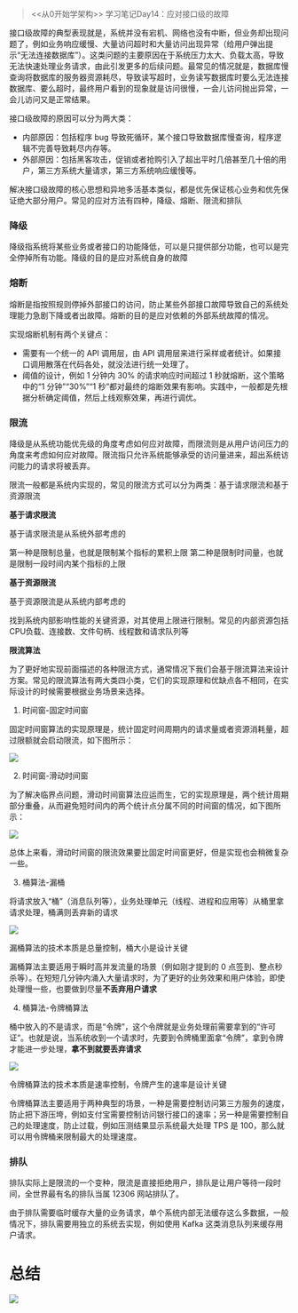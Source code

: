 > <<从0开始学架构>> 学习笔记Day14：应对接口级的故障
> 

接口级故障的典型表现就是，系统并没有宕机、网络也没有中断，但业务却出现问题了，例如业务响应缓慢、大量访问超时和大量访问出现异常（给用户弹出提示“无法连接数据库”）。这类问题的主要原因在于系统压力太大、负载太高，导致无法快速处理业务请求，由此引发更多的后续问题。最常见的情况就是，数据库慢查询将数据库的服务器资源耗尽，导致读写超时，业务读写数据库时要么无法连接数据库、要么超时，最终用户看到的现象就是访问很慢，一会儿访问抛出异常，一会儿访问又是正常结果。

接口级故障的原因可以分为两大类：

- 内部原因：包括程序 bug 导致死循环，某个接口导致数据库慢查询，程序逻辑不完善导致耗尽内存等。
- 外部原因：包括黑客攻击，促销或者抢购引入了超出平时几倍甚至几十倍的用户，第三方系统大量请求，第三方系统响应缓慢等。


解决接口级故障的核心思想和异地多活基本类似，都是优先保证核心业务和优先保证绝大部分用户。常见的应对方法有四种，降级、熔断、限流和排队


### 降级

降级指系统将某些业务或者接口的功能降低，可以是只提供部分功能，也可以是完全停掉所有功能。降级的目的是应对系统自身的故障

### 熔断

熔断是指按照规则停掉外部接口的访问，防止某些外部接口故障导致自己的系统处理能力急剧下降或者出故障。熔断的目的是应对依赖的外部系统故障的情况。

实现熔断机制有两个关键点：

- 需要有一个统一的 API 调用层，由 API 调用层来进行采样或者统计。如果接口调用散落在代码各处，就没法进行统一处理了。
- 阈值的设计，例如 1 分钟内 30% 的请求响应时间超过 1 秒就熔断，这个策略中的“1 分钟”“30%”“1 秒”都对最终的熔断效果有影响。实践中，一般都是先根据分析确定阈值，然后上线观察效果，再进行调优。

### 限流

降级是从系统功能优先级的角度考虑如何应对故障，而限流则是从用户访问压力的角度来考虑如何应对故障。限流指只允许系统能够承受的访问量进来，超出系统访问能力的请求将被丢弃。

限流一般都是系统内实现的，常见的限流方式可以分为两类：基于请求限流和基于资源限流

**基于请求限流**

基于请求限流是从系统外部考虑的

第一种是限制总量，也就是限制某个指标的累积上限
第二种是限制时间量，也就是限制一段时间内某个指标的上限

**基于资源限流**

基于资源限流是从系统内部考虑的

找到系统内部影响性能的关键资源，对其使用上限进行限制。常见的内部资源包括CPU负载、连接数、文件句柄、线程数和请求队列等

**限流算法**

为了更好地实现前面描述的各种限流方式，通常情况下我们会基于限流算法来设计方案。常见的限流算法有两大类四小类，它们的实现原理和优缺点各不相同，在实际设计的时候需要根据业务场景来选择。

1. 时间窗-固定时间窗

固定时间窗算法的实现原理是，统计固定时间周期内的请求量或者资源消耗量，超过限额就会启动限流，如下图所示：

![](https://static001.geekbang.org/resource/image/55/13/55df7cc26d23c462131b7c7b7cfd9813.png?wh=1386x510)

2. 时间窗-滑动时间窗

为了解决临界点问题，滑动时间窗算法应运而生，它的实现原理是，两个统计周期部分重叠，从而避免短时间内的两个统计点分属不同的时间窗的情况，如下图所示：

![](https://static001.geekbang.org/resource/image/c9/a6/c95c31d64ae5c691c77a8ce7c5fa60a6.png?wh=1394x482)

总体上来看，滑动时间窗的限流效果要比固定时间窗更好，但是实现也会稍微复杂一些。

3. 桶算法-漏桶

将请求放入“桶”（消息队列等），业务处理单元（线程、进程和应用等）从桶里拿请求处理，桶满则丢弃新的请求

![](https://static001.geekbang.org/resource/image/05/67/056aa8b560f02926911c91803f5cda67.jpg?wh=1920x1080)

漏桶算法的技术本质是总量控制，桶大小是设计关键

漏桶算法主要适用于瞬时高并发流量的场景（例如刚才提到的 0 点签到、整点秒杀等）。在短短几分钟内涌入大量请求时，为了更好的业务效果和用户体验，即使处理慢一些，也要做到尽量**不丢弃用户请求**


4. 桶算法-令牌桶算法

桶中放入的不是请求，而是“令牌”，这个令牌就是业务处理前需要拿到的“许可证”。也就是说，当系统收到一个请求时，先要到令牌桶里面拿“令牌”，拿到令牌才能进一步处理，**拿不到就要丢弃请求**

![](https://static001.geekbang.org/resource/image/78/b2/7862d045e4e332e8d6f3fd1250b429b2.jpg?wh=1920x1080)

令牌桶算法的技术本质是速率控制，令牌产生的速率是设计关键

令牌桶算法主要适用于两种典型的场景，一种是需要控制访问第三方服务的速度，防止把下游压垮，例如支付宝需要控制访问银行接口的速率；另一种是需要控制自己的处理速度，防止过载，例如压测结果显示系统最大处理 TPS 是 100，那么就可以用令牌桶来限制最大的处理速度。

### 排队

排队实际上是限流的一个变种，限流是直接拒绝用户，排队是让用户等待一段时间，全世界最有名的排队当属 12306 网站排队了。

由于排队需要临时缓存大量的业务请求，单个系统内部无法缓存这么多数据，一般情况下，排队需要用独立的系统去实现，例如使用 Kafka 这类消息队列来缓存用户请求。


# 总结

![](https://static001.geekbang.org/resource/image/24/c6/2480b6166c3e01048ded3c24be6259c6.jpg?wh=1920x1001)